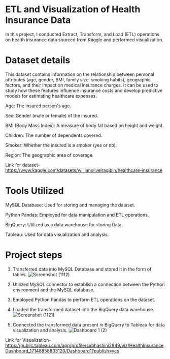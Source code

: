 # ETL and Visualization of Health Insurance Data
In this project, I conducted Extract, Transform, and Load (ETL) operations on health insurance data sourced from Kaggle and performed visualization. 

# Dataset details
This dataset contains information on the relationship between personal attributes (age, gender, BMI, family size, smoking habits), geographic factors, and their impact on medical insurance charges. It can be used to study how these features influence insurance costs and develop predictive models for estimating healthcare expenses.

Age: The insured person's age.

Sex: Gender (male or female) of the insured.

BMI (Body Mass Index): A measure of body fat based on height and weight.

Children: The number of dependents covered.

Smoker: Whether the insured is a smoker (yes or no).

Region: The geographic area of coverage.

Link for dataset-https://www.kaggle.com/datasets/willianoliveiragibin/healthcare-insurance

# Tools Utilized
MySQL Database: Used for storing and managing the dataset.

Python Pandas: Employed for data manipulation and ETL operations.

BigQuery: Utilized as a data warehouse for storing Data.

Tableau: Used for data visualization and analysis.

# Project steps
1. Transferred data into MySQL Database and stored it in the form of tables.
   ![Screenshot (1112)](https://github.com/Subhashini098/Health_Insurance_Analysis/assets/109629881/c7ec48c1-862c-4c83-9bfb-39ec65d67d51)

2. Utilized MySQL connector to establish a connection between the Python environment and the MySQL database.
3. Employed Python Pandas to perform ETL operations on the dataset.
4. Loaded the transformed dataset into the BigQuery data warehouse.
  ![Screenshot (1121)](https://github.com/Subhashini098/Health_Insurance_Analysis/assets/109629881/fac27c4b-adb5-4d3f-8984-d4dc1cbb4860)
 
5. Connected the transformed data present in BigQuery to Tableau for data visualization and analysis.
  ![Dashboard 1 (2)](https://github.com/Subhashini098/ETL_and_Visualization_of_Health_Insurance_Data/assets/109629881/12557107-c446-440a-979c-39ab4c35a5db)


   
Link for Visualization-https://public.tableau.com/app/profile/subhashini2849/viz/HealthInsuranceDashboard_17148858803120/Dashboard1?publish=yes
